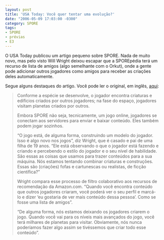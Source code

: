 ```yaml
---
layout: post
title: 'USA Today: Você quer tentar uma evolução?'
date: "2006-05-09 17:03:00 -0300"
category: SPORE
tags:
- SPORE
- prévias
- E3
---
```


O USA Today publicou um artigo pequeno sobre SPORE. Nada de muito novo, mas pelo visto Will Wright deixou escapar que a SPOREpédia terá um recurso de lista de amigos (algo semelhante com o Orkut), onde a gente pode adicionar outros jogadores como amigos para receber as criações deles automaticamente.

Segue alguns destaques do artigo. Você pode ler o original, em inglês, [aqui](http://www.usatoday.com/tech/gaming/2006-05-08-spore-played_x.htm?csp=34):

> Conforme a espécie se desenvolve, o jogador encontra criaturas e edifícios criados por outros jogadores; na fase do espaço, jogadores visitam planetas criados por outros.
>
> Embora SPORE não seja, tecnicamente, um jogo online, jogadores se conectam aos servidores para enviar e baixar conteúdo. Eles também podem jogar sozinhos.
> 
> “O jogo está, de alguma forma, construindo um modelo do jogador. Isso é algo novo nos jogos”, diz Wright, que é casado e pai de uma filha de 19 anos. “Ele está observando o que o jogador está fazendo e criando e percebendo o estilo do jogador e o seu nível de habilidade. São essas as coisas que usamos para trazer conteúdos para a sua máquina. Nós estamos tentando combinar criaturas e construções. Essas são (criações) fofas e cartunescas ou realistas, de ficção científica?”
>
> Wright compara esse processo de filtro colaborativo aos recursos de recomendação da Amazon.com. “Quando você encontra conteúdo que outros jogadores criaram, você poderá ver o seu perfil e marcá-lo e dizer ‘eu gostaria de ver mais conteúdo dessa pessoa’. Como se fosse uma lista de amigos”.
>
> “De alguma forma, nós estamos deixando os jogadores criarem o jogo. Quando você vai para os níveis mais avançados do jogo, você terá milhares de planetas para visitar. Obviamente, nós nunca poderíamos fazer algo assim se tivéssemos que criar todo esse conteúdo”.